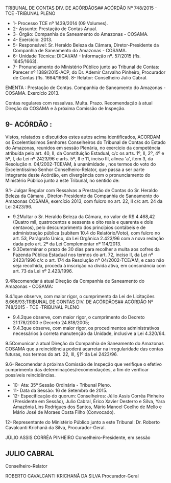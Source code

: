 TRIBUNAL DE CONTAS DIV. DE ACÓRDÃOS## ACÓRDÃO Nº 748/2015 - TCE -TRIBUNAL PLENO

- 1- Processo TCE nº 1439/2014 (09 Volumes).
- 2- Assunto: Prestação de Contas Anual.
- 3- Órgão: Companhia de Saneamento do Amazonas - COSAMA.
- 4- Exercício: 2013.
- 5-  Responsável: Sr.  Heraldo  Beleza  da  Câmara, Diretor-Presidente  da  Companhia  de Saneamento do Amazonas - COSAMA.
- 6- Unidade Técnica: DICAI/AM - Informação nº. 57/2015 (fls. 1645/1663).
- 7-  Pronunciamento  do Ministério Público  junto  ao Tribunal  de Contas: Parecer  nº 1389/2015-ACP, do Dr. Ademir Carvalho Pinheiro, Procurador de Contas (fls. 1664/1666). 8- Relator: Conselheiro Julio Cabral.

EMENTA : Prestação  de  Contas.  Companhia  de Saneamento do  Amazonas - COSAMA. Exercício 2013.

Contas  regulares  com  ressalvas.  Multa. Prazo. Recomendação  à  atual  Direção  da  COSAMA  e  à próxima Comissão de Inspeção.

## 9- ACÓRDÃO :

Vistos, relatados e discutidos estes autos acima identificados, ACORDAM os Excelentíssimos Senhores Conselheiros do Tribunal de Contas do Estado do Amazonas, reunidos em sessão Plenária, no exercício da competência atribuída pelo art.  40,  II, da Constituição Estadual, c/c os arts. 1º, II, 2º, 4º e 5º, I, da Lei nº 2423/96 e arts. 5º, II e 11, inciso  III,  alínea  'a',  item  3,  da  Resolução  n.  04/2002-TCE/AM, à  unanimidade ,  nos termos  do  voto  do  Excelentíssimo  Senhor  Conselheiro-Relator,  que  passa  a  ser  parte integrante deste  Acórdão, em divergência com o pronunciamento do Ministério Público junto a este Tribunal, no sentido de:

9.1- Julgar Regular com Ressalvas a Prestação de Contas do Sr. Heraldo Beleza da Câmara ,  Diretor-Presidente da Companhia  de Saneamento do Amazonas  COSAMA, exercício 2013, com fulcro no art. 22, II c/c art. 24 da Lei 2423/96.

- 9.2Multar o Sr.  Heraldo  Beleza  da  Câmara, no  valor  de R$  4.468,42 (Quatro  mil,  quatrocentos  e  sessenta  e  oito  reais  e  quarenta  e  dois  centavos),  pelo descumprimento  dos  princípios  contábeis  e  de  administração  pública  (subitem  10.4  do Relatório/Voto), com fulcro no art. 53, Parágrafo Único, da Lei Orgânica 2.423/96 com a nova redação dada pelo art. 2º da Lei Complementar nº 114/2013.
- 9.3Determinar o prazo de 30  dias  para  recolher a  multa  aos cofres  da Fazenda Pública Estadual nos termos do art. 72, inciso II, da Lei nº 2423/1996 c/c o art. 174 da Resolução nº 04/2002-TCE/AM, e caso não seja recolhida, proceda à inscrição na dívida ativa, em consonância com art. 73 da Lei nº 2.423/1996.

9.4Recomendar  à  atual  Direção  da  Companhia  de  Saneamento  do Amazonas - COSAMA:

9.4.1que  observe, com  maior  rigor,  o  cumprimento  da  Lei  de Licitações 8.666/93;TRIBUNAL DE CONTAS DIV. DE ACÓRDÃOS## ACÓRDÃO Nº 748/2015 - TCE -TRIBUNAL PLENO

- 9.4.2que  observe,  com  maior  rigor,  o  cumprimento  do  Decreto 21.178/2000 e Decreto 24.818/2005;
- 9.4.3que observe, com maior rigor, os procedimentos administrativos necessários à correta manutenção da Unidade, inclusive a Lei 4.320/64.

9.5Comunicar  à  atual Direção  da  Companhia  de  Saneamento  do Amazonas COSAMA que a reincidência poderá acarretar na irregularidade das contas futuras, nos termos do art. 22, III, §1º da Lei 2423/96.

9.6- Recomendar à próxima Comissão de Inspeção que verifique o efetivo cumprimento das determinações/recomendações, a fim de verificar possíveis reincidências.

- 10- Ata: 35ª Sessão Ordinária - Tribunal Pleno.
- 11- Data da Sessão: 16 de Setembro de 2015.
- 12- Especificação do quorum: Conselheiros: Júlio Assis Corrêa Pinheiro (Presidente em Sessão), Julio Cabral, Érico Xavier Desterro e Silva, Yara Amazônia Lins Rodrigues dos Santos, Mário Manoel Coelho de Mello e Mário José de Moraes Costa Filho (Convocado).

12- Representante do Ministério Público junto a este Tribunal: Dr. Roberto Cavalcanti Krichanã da Silva, Procurador-Geral.

JÚLIO ASSIS CORRÊA PINHEIRO Conselheiro-Presidente, em sessão

## JULIO CABRAL

Conselheiro-Relator

ROBERTO CAVALCANTI KRICHANÃ DA SILVA Procurador-Geral